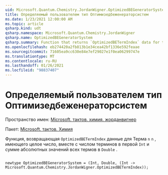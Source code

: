 ```yaml
---
uid: Microsoft.Quantum.Chemistry.JordanWigner.OptimizedBEGeneratorSystem
title: Определяемый пользователем тип Оптимизедбеженераторсистем
ms.date: 1/23/2021 12:00:00 AM
ms.topic: article
qsharp.kind: udt
qsharp.namespace: Microsoft.Quantum.Chemistry.JordanWigner
qsharp.name: OptimizedBEGeneratorSystem
qsharp.summary: Function that returns `OptimizedBETermIndex` data for term `n` given an integer `n`, together with the number of terms in the first `Int` and the sum of absolute-values of all term coefficients in the `Double`.
ms.openlocfilehash: eb274420a2fb813b1e34cea42bf1336e592feaae
ms.sourcegitcommit: 71605ea9cc630e84e7ef29027e1f0ea06299747e
ms.translationtype: MT
ms.contentlocale: ru-RU
ms.lasthandoff: 01/26/2021
ms.locfileid: "98837407"
---
```

# <a name="optimizedbegeneratorsystem-user-defined-type"></a>Определяемый пользователем тип Оптимизедбеженераторсистем

Пространство имен: [Microsoft. тактов. химия. жорданвигнер](xref:Microsoft.Quantum.Chemistry.JordanWigner)

Пакет: [Microsoft. тактов. Химия](https://nuget.org/packages/Microsoft.Quantum.Chemistry)


Функция, возвращающая `OptimizedBETermIndex` данные для Терма `n` `n` , имеющего целое число, вместе с числом терминов в первой `Int` и сумме абсолютных значений всех термов в `Double` .

```qsharp

newtype OptimizedBEGeneratorSystem = (Int, Double, (Int -> Microsoft.Quantum.Chemistry.JordanWigner.OptimizedBETermIndex));
```

